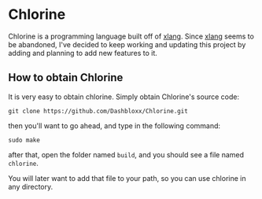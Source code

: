 # Chlorine
Chlorine is a programming language built off of [xlang](https://github.com/pritamzope/xlang). Since [xlang](https://github.com/pritamzope/xlang) seems to be abandoned, I've decided to keep working and updating this project by adding and planning to add new features to it.
## How to obtain Chlorine
It is very easy to obtain chlorine. Simply obtain Chlorine's source code:
```
git clone https://github.com/Dashbloxx/Chlorine.git
```
then you'll want to go ahead, and type in the following command:
```
sudo make
```
after that, open the folder named `build`, and you should see a file named `chlorine`.

You will later want to add that file to your path, so you can use chlorine in any directory.
